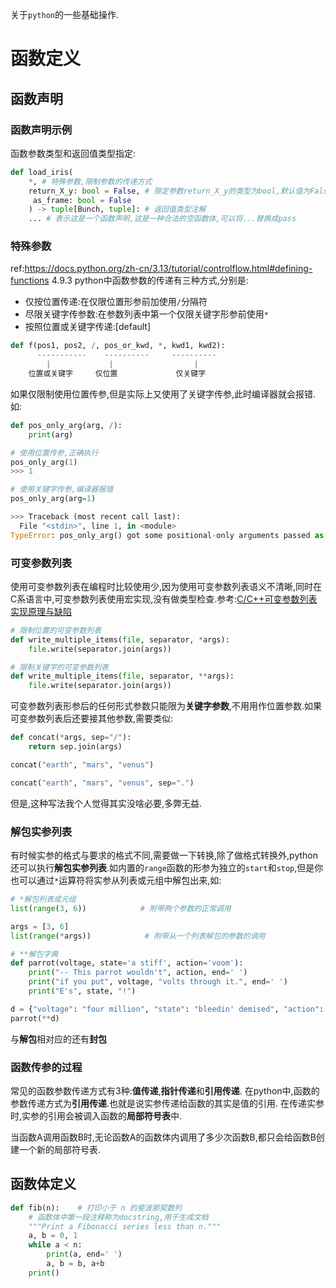 关于`python`的一些基础操作.

# 函数定义
## 函数声明
### 函数声明示例
函数参数类型和返回值类型指定:
``` python
def load_iris(
    *, # 特殊参数,限制参数的传递方式
    return_X_y: bool = False, # 限定参数return_X_y的类型为bool,默认值为False
     as_frame: bool = False
    ) -> tuple[Bunch, tuple]: # 返回值类型注解
    ... # 表示这是一个函数声明,这是一种合法的空函数体,可以将...替换成pass
``` 
### 特殊参数
ref:https://docs.python.org/zh-cn/3.13/tutorial/controlflow.html#defining-functions 4.9.3
python中函数参数的传递有三种方式,分别是:
- 仅按位置传递:在仅限位置形参前加使用`/`分隔符
- 尽限关键字传参数:在参数列表中第一个仅限关键字形参前使用`*`
- 按照位置或关键字传递:[default]

``` python
def f(pos1, pos2, /, pos_or_kwd, *, kwd1, kwd2):
      -----------    ----------     ----------
        |             |                  |
    位置或关键字     仅位置             仅关键字
```

如果仅限制使用位置传参,但是实际上又使用了关键字传参,此时编译器就会报错.如:
``` python
def pos_only_arg(arg, /):
    print(arg)

# 使用位置传参,正确执行
pos_only_arg(1)
>>> 1

# 使用关键字传参,编译器报错
pos_only_arg(arg=1)

>>> Traceback (most recent call last):
  File "<stdin>", line 1, in <module>
TypeError: pos_only_arg() got some positional-only arguments passed as keyword arguments: 'arg'

```

### 可变参数列表
使用可变参数列表在编程时比较使用少,因为使用可变参数列表语义不清晰,同时在C系语言中,可变参数列表使用宏实现,没有做类型检查.参考:[C/C++可变参数列表实现原理与缺陷](https://kevins.pro/va_list.html)
``` python
# 限制位置的可变参数列表
def write_multiple_items(file, separator, *args):
    file.write(separator.join(args))

# 限制关键字的可变参数列表
def write_multiple_items(file, separator, **args):
    file.write(separator.join(args))
```
可变参数列表形参后的任何形式参数只能限为**关键字参数**,不用用作位置参数.如果可变参数列表后还要接其他参数,需要类似:
``` python
def concat(*args, sep="/"):
    return sep.join(args)

concat("earth", "mars", "venus")

concat("earth", "mars", "venus", sep=".")
```
但是,这种写法我个人觉得其实没啥必要,多弊无益.

### 解包实参列表
有时候实参的格式与要求的格式不同,需要做一下转换,除了做格式转换外,python还可以执行**解包实参列表**.如内置的`range`函数的形参为独立的`start`和`stop`,但是你也可以通过`*`运算符将实参从列表或元组中解包出来,如:
``` python
# *解包列表或元组
list(range(3, 6))            # 附带两个参数的正常调用

args = [3, 6]
list(range(*args))            # 附带从一个列表解包的参数的调用

# **解包字典
def parrot(voltage, state='a stiff', action='voom'):
    print("-- This parrot wouldn't", action, end=' ')
    print("if you put", voltage, "volts through it.", end=' ')
    print("E's", state, "!")

d = {"voltage": "four million", "state": "bleedin' demised", "action": "VOOM"}
parrot(**d)

```

与**解包**相对应的还有**封包**

### 函数传参的过程
常见的函数参数传递方式有3种:**值传递**,**指针传递**和**引用传递**.
在python中,函数的参数传递方式为**引用传递**.也就是说实参传递给函数的其实是值的引用.
在传递实参时,实参的引用会被调入函数的**局部符号表**中.

当函数A调用函数B时,无论函数A的函数体内调用了多少次函数B,都只会给函数B创建一个新的局部符号表.
## 函数体定义

``` python
def fib(n):    # 打印小于 n 的斐波那契数列
    # 函数体中第一段注释称为docstring,用于生成文档
    """Print a Fibonacci series less than n."""
    a, b = 0, 1
    while a < n:
        print(a, end=' ')
        a, b = b, a+b
    print()
```